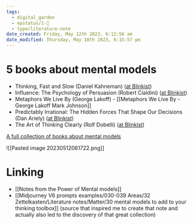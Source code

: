 ```yaml
---
tags:
  - digital_garden
  - epstatus/1-🌱
  - type/literature-note
date_created: Friday, May 12th 2023, 6:12:56 am
date_modified: Thursday, May 18th 2023, 6:15:57 pm
---
```

# 5 books about mental models
+ Thinking, Fast and Slow (Daniel Kahneman) ([at Blinkist](https://www.blinkist.com/en/app/books/thinking-fast-and-slow-en))
+ Influence: The Psychology of Persuasion (Robert Cialdini) ([at Blinkist](https://www.blinkist.com/en/app/books/influence-en))
+ Metaphors We Live By (George Lakoff) - [[Metaphors We Live By - George Lakoff Mark Johnson]]
+ Predictably Irrational: The Hidden Forces That Shape Our Decisions (Dan Ariely) ([at Blinkist](https://www.blinkist.com/en/app/books/predictably-irrational-en))
+  The Art of Thinking Clearly (Rolf Dobelli) ([at Blinkist](https://www.blinkist.com/en/app/books/the-art-of-thinking-clearly-en))

[A full collection of books about mental models](https://www.blinkist.com/en/app/collections/beyond-thinking-fast-and-slow)

![[Pasted image 20230512061722.png]]

# Linking
+ [[Notes from the Power of Mental models]]
+ [[Midjourney V6 prompts examples/030-039 Areas/32 Zettelkasten/Literature notes/Matter/30 mental models to add to your thinking toolbox]] (source that inspired me to create that note and actually also led to the discovery of that great collection)


